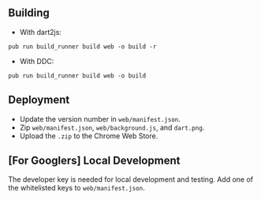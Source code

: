 ## Building

- With dart2js:

```
pub run build_runner build web -o build -r
```

- With DDC:

```
pub run build_runner build web -o build
```

## Deployment

- Update the version number in `web/manifest.json`.
- Zip `web/manifest.json`, `web/background.js`, and `dart.png`.
- Upload the `.zip` to the Chrome Web Store.

## [For Googlers] Local Development

The developer key is needed for local development and testing. Add one of the whitelisted keys to `web/manifest.json`.